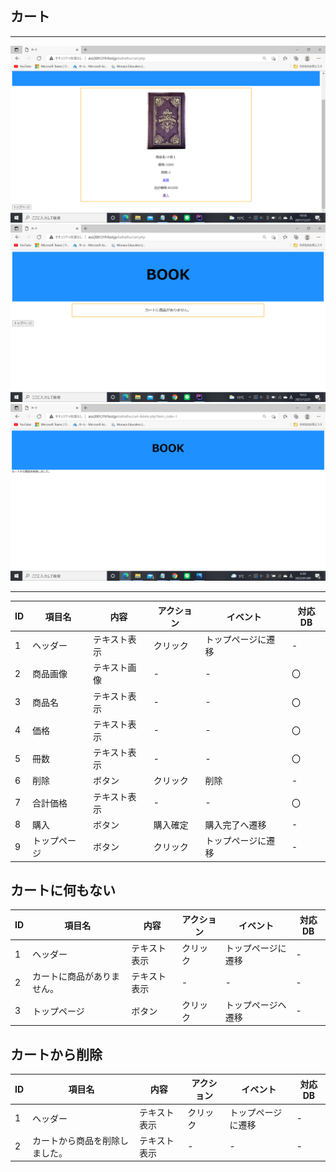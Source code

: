 ## カート
*****
<img src="https://github.com/Aso2001219/team/blob/main/%E8%A8%AD%E8%A8%88%E6%9B%B8/%E7%94%BB%E9%9D%A2%E8%A9%B3%E7%B4%B0%E5%9B%B3/img/2021-12-21%20(15).png?raw=true">
<img src="https://github.com/Aso2001219/team/blob/main/%E8%A8%AD%E8%A8%88%E6%9B%B8/%E7%94%BB%E9%9D%A2%E8%A9%B3%E7%B4%B0%E5%9B%B3/img/2021-12-21%20(17).png?raw=true">
<img src="https://github.com/Aso2001219/team/blob/main/%E8%A8%AD%E8%A8%88%E6%9B%B8/%E7%94%BB%E9%9D%A2%E8%A9%B3%E7%B4%B0%E5%9B%B3/img/2022-01-09%20(14).png?raw=true">

*****

|ID|項目名|内容|アクション|イベント|対応DB|
|--|----|---|---------|--------|-----|
|1|ヘッダー|テキスト表示|クリック|トップページに遷移|-|
|2|商品画像|テキスト画像|-|-|〇|
|3|商品名|テキスト表示|-|-|〇|
|4|価格|テキスト表示|-|-|〇|
|5|冊数|テキスト表示|-|-|〇|
|6|削除|ボタン|クリック|削除|-|
|7|合計価格|テキスト表示|-|-|〇|
|8|購入|ボタン|購入確定|購入完了へ遷移|-|
|9|トップページ|ボタン|クリック|トップページに遷移|-|

## カートに何もない
|ID|項目名|内容|アクション|イベント|対応DB|
|--|----|---|---------|--------|-----|
|1|ヘッダー|テキスト表示|クリック|トップページに遷移|-|
|2|カートに商品がありません。|テキスト表示|-|-|-|
|3|トップページ|ボタン|クリック|トップページへ遷移|-|

## カートから削除
|ID|項目名|内容|アクション|イベント|対応DB|
|--|----|---|---------|--------|-----|
|1|ヘッダー|テキスト表示|クリック|トップページに遷移|-|
|2|カートから商品を削除しました。|テキスト表示|-|-|-|
